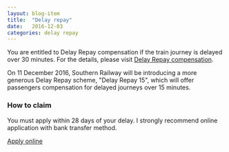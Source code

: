 ```yaml
---
layout: blog-item
title:  "Delay repay"
date:   2016-12-03
categories: delay repay
---
```


You are entitled to Delay Repay compensation if the train journey is delayed over 30 minutes.
For the details, please visit [Delay Repay compensation][delay-repay-compensation].

On 11 December 2016, Southern Railway will be introducing a more generous Delay Repay scheme, "Delay Repay 15", which will offer passengers compensation for delayed journeys over 15 minutes.

### How to claim

You must apply within 28 days of your delay. I strongly recommend online application with bank transfer method.

[Apply online][apply-online]


[delay-repay-compensation]: http://www.southernrailway.com/your-journey/customer-services/delay-repay
[apply-online]: https://delayrepay.southernrailway.com
